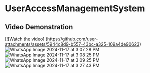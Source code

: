 # UserAccessManagementSystem
## Video Demonstration
[![Watch the video] (https://github.com/user-attachments/assets/5944c8d9-b557-43bc-a325-109a4de90623)
![WhatsApp Image 2024-11-17 at 3 07 28 PM](https://github.com/user-attachments/assets/45b02a77-be60-4c65-81f6-6fe755079055)
![WhatsApp Image 2024-11-17 at 3 08 25 PM](https://github.com/user-attachments/assets/9bd16794-b7af-42b8-a200-c765f05a02b7)
![WhatsApp Image 2024-11-17 at 3 09 25 PM](https://github.com/user-attachments/assets/b954a676-5b29-4691-810f-b390371f5eea)
![WhatsApp Image 2024-11-17 at 3 27 43 PM](https://github.com/user-attachments/assets/980c156a-1818-44d0-bef8-b13adf078e45)

